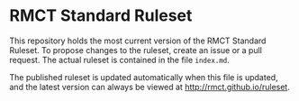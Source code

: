 RMCT Standard Ruleset
=======

This repository holds the most current version of the RMCT Standard Ruleset. To propose changes to the ruleset, create an issue or a pull request. The actual ruleset is contained in the file ```index.md```.

The published ruleset is updated automatically when this file is updated, and the latest version can always be viewed at http://rmct.github.io/ruleset.
